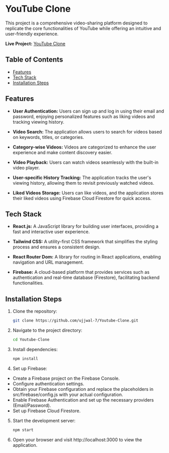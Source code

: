 # YouTube Clone

This project is a comprehensive video-sharing platform designed to replicate the core functionalities of YouTube while offering an intuitive and user-friendly experience.

**Live Project:** [YouTube Clone](https://youtube-clone-ujjwals-projects-256a0475.vercel.app/)


## Table of Contents

- [Features](#features)
- [Tech Stack](#tech-stack)
- [Installation Steps](#installation-steps)

## Features

- **User Authentication:** Users can sign up and log in using their email and password, enjoying personalized features such as liking videos and tracking viewing history.
  
- **Video Search:** The application allows users to search for videos based on keywords, titles, or categories.

- **Category-wise Videos:** Videos are categorized to enhance the user experience and make content discovery easier.

- **Video Playback:** Users can watch videos seamlessly with the built-in video player.

- **User-specific History Tracking:** The application tracks the user's viewing history, allowing them to revisit previously watched videos.

- **Liked Videos Storage:** Users can like videos, and the application stores their liked videos using Firebase Cloud Firestore for quick access.

## Tech Stack

- **React.js:** A JavaScript library for building user interfaces, providing a fast and interactive user experience.

- **Tailwind CSS:** A utility-first CSS framework that simplifies the styling process and ensures a consistent design.

- **React Router Dom:** A library for routing in React applications, enabling navigation and URL management.

- **Firebase:** A cloud-based platform that provides services such as authentication and real-time database (Firestore), facilitating backend functionalities.

## Installation Steps

1. Clone the repository:

   ```bash
   git clone https://github.com/ujjwal-7/Youtube-Clone.git

2. Navigate to the project directory:

   ```bash
   cd Youtube-Clone

3. Install dependencies:

   ```bash
   npm install

4. Set up Firebase:

  - Create a Firebase project on the Firebase Console.
  - Configure authentication settings.
  - Obtain your Firebase configuration and replace the placeholders in src/firebase/config.js with your actual configuration.
  - Enable Firebase Authentication and set up the necessary providers (Email/Password).
  - Set up Firebase Cloud Firestore.

5. Start the development server:

   ```bash
   npm start

6. Open your browser and visit http://localhost:3000 to view the application.


